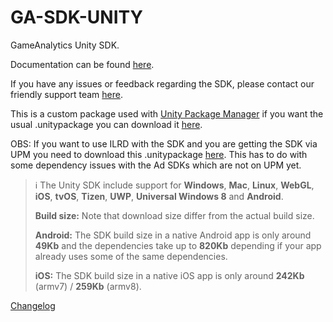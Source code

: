 # GA-SDK-UNITY
GameAnalytics Unity SDK.

Documentation can be found [here](https://gameanalytics.com/docs/unity-sdk).

If you have any issues or feedback regarding the SDK, please contact our friendly support team [here](https://gameanalytics.com/contact).

This is a custom package used with [Unity Package Manager](https://docs.unity3d.com/Manual/Packages.html) if you want the usual .unitypackage you can download it [here](https://download.gameanalytics.com/unity/GA_SDK_UNITY.unitypackage).

OBS: If you want to use ILRD with the SDK and you are getting the SDK via UPM you need to download this .unitypackage [here](https://download.gameanalytics.com/unity/GA_ILRD_UNITY.unitypackage). This has to do with some dependency issues with the Ad SDKs which are not on UPM yet.

> :information_source:
> The Unity SDK include support for **Windows**, **Mac**, **Linux**, **WebGL**, **iOS**, **tvOS**, **Tizen**, **UWP**, **Universal Windows 8** and **Android**.
>
> **Build size:**
> Note that download size differ from the actual build size.
>
> **Android:**
> The SDK build size in a native Android app is only around **49Kb** and the dependencies take up to **820Kb** depending if your app already uses some of the same dependencies.
>
> **iOS:**
> The SDK build size in a native iOS app is only around **242Kb** (armv7) / **259Kb** (armv8).


[Changelog](CHANGELOG.md)
